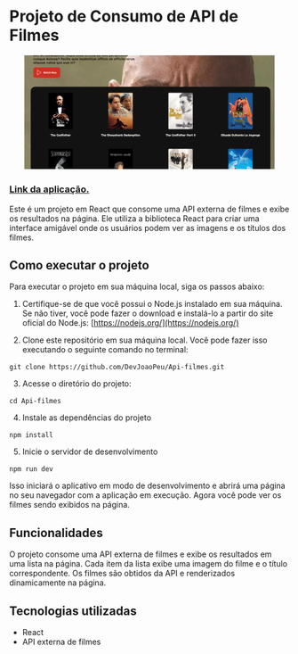 # Projeto de Consumo de API de Filmes

<p align="center">
  <img src="https://raw.githubusercontent.com/DevJoaoPeu/Api-filmes/main/public/Captura%20de%20Tela%20(49).png" width="450" height="auto" alt="Descrição da imagem 1">
</p>

<h3><a href="https://64bf6148d842f027c9a287db--fascinating-faun-2b85cc.netlify.app/">Link da aplicação.</a></h3>

Este é um projeto em React que consome uma API externa de filmes e exibe os resultados na página. Ele utiliza a biblioteca React para criar uma interface amigável onde os usuários podem ver as imagens e os títulos dos filmes.

## Como executar o projeto

Para executar o projeto em sua máquina local, siga os passos abaixo:

1. Certifique-se de que você possui o Node.js instalado em sua máquina. Se não tiver, você pode fazer o download e instalá-lo a partir do site oficial do Node.js: [https://nodejs.org/](https://nodejs.org/)

2. Clone este repositório em sua máquina local. Você pode fazer isso executando o seguinte comando no terminal:

```
git clone https://github.com/DevJoaoPeu/Api-filmes.git
```

3. Acesse o diretório do projeto:

```
cd Api-filmes
```

4. Instale as dependências do projeto

```
npm install
```

5. Inicie o servidor de desenvolvimento

```
npm run dev
```

Isso iniciará o aplicativo em modo de desenvolvimento e abrirá uma página no seu navegador com a aplicação em execução. Agora você pode ver os filmes sendo exibidos na página.

## Funcionalidades

O projeto consome uma API externa de filmes e exibe os resultados em uma lista na página. Cada item da lista exibe uma imagem do filme e o título correspondente. Os filmes são obtidos da API e renderizados dinamicamente na página.

## Tecnologias utilizadas

- React
- API externa de filmes
